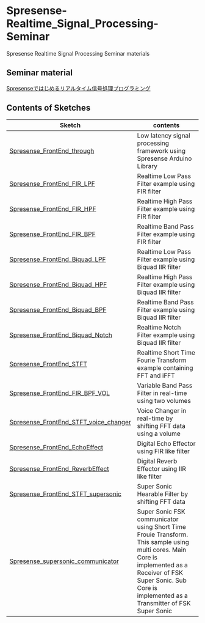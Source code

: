 # Spresense-Realtime_Signal_Processing-Seminar
Spresense Realtime Signal Processing Seminar materials

## Seminar material
[Spresenseではじめるリアルタイム信号処理プログラミング](https://github.com/TE-YoshinoriOota/Spresense-Realtime_Signal_Processing-Seminar/blob/main/Documents/Spresense%20%E3%81%A7%E3%81%AF%E3%81%98%E3%82%81%E3%82%8B%E3%83%AA%E3%82%A2%E3%83%AB%E3%82%BF%E3%82%A4%E3%83%A0%E4%BF%A1%E5%8F%B7%E5%87%A6%E7%90%86%E3%83%97%E3%83%AD%E3%82%B0%E3%83%A9%E3%83%9F%E3%83%B3%E3%82%B0.pdf)

## Contents of Sketches
|Sketch|contents|
----|----
|[Spresense_FrontEnd_through]([https://github.com/TE-YoshinoriOota/Spresense-Realtime_Signal_Processing-Seminar/blob/main/Sketches/Spresense_FrontEnd_Biquad_BPF/Spresense_FrontEnd_Biquad_BPF.ino](https://github.com/TE-YoshinoriOota/Spresense-Realtime_Signal_Processing-Seminar/tree/main/Sketches/Spresense_FrontEnd_through))|Low latency signal processing framework using Spresense Arduino Library|
|[Spresense_FrontEnd_FIR_LPF](https://github.com/TE-YoshinoriOota/Spresense-Realtime_Signal_Processing-Seminar/blob/main/Sketches/Spresense_FrontEnd_FIR_LPF/Spresense_FrontEnd_FIR_LPF.ino)|Realtime Low Pass Filter example using FIR filter|
|[Spresense_FrontEnd_FIR_HPF]([https://github.com/TE-YoshinoriOota/Spresense-Realtime_Signal_Processing-Seminar/blob/main/Sketches/Spresense_FrontEnd_Biquad_HPF/Spresense_FrontEnd_Biquad_HPF.ino](https://github.com/TE-YoshinoriOota/Spresense-Realtime_Signal_Processing-Seminar/tree/main/Sketches/Spresense_FrontEnd_FIR_HPF))|Realtime High Pass Filter example using FIR filter|
|[Spresense_FrontEnd_FIR_BPF](https://github.com/TE-YoshinoriOota/Spresense-Realtime_Signal_Processing-Seminar/blob/main/Sketches/Spresense_FrontEnd_FIR_BPF/Spresense_FrontEnd_FIR_BPF.ino)|Realtime Band Pass Filter example using FIR filter|
|[Spresense_FrontEnd_Biquad_LPF](https://github.com/TE-YoshinoriOota/Spresense-Realtime_Signal_Processing-Seminar/blob/main/Sketches/Spresense_FrontEnd_Biquad_LPF/Spresense_FrontEnd_Biquad_LPF.ino)|Realtime Low Pass Filter example using Biquad IIR filter|
|[Spresense_FrontEnd_Biquad_HPF](https://github.com/TE-YoshinoriOota/Spresense-Realtime_Signal_Processing-Seminar/blob/main/Sketches/Spresense_FrontEnd_Biquad_HPF/Spresense_FrontEnd_Biquad_HPF.ino)|Realtime High Pass Filter example using Biquad IIR filter|
|[Spresense_FrontEnd_Biquad_BPF](https://github.com/TE-YoshinoriOota/Spresense-Realtime_Signal_Processing-Seminar/blob/main/Sketches/Spresense_FrontEnd_Biquad_BPF/Spresense_FrontEnd_Biquad_BPF.ino)|Realtime Band Pass Filter example using Biquad IIR filter|
|[Spresense_FrontEnd_Biquad_Notch](https://github.com/TE-YoshinoriOota/Spresense-Realtime_Signal_Processing-Seminar/blob/main/Sketches/Spresense_FrontEnd_Biquad_Notch/Spresense_FrontEnd_Biquad_Notch.ino)|Realtime Notch Filter example using Biquad IIR filter|
|[Spresense_FrontEnd_STFT](https://github.com/TE-YoshinoriOota/Spresense-Realtime_Signal_Processing-Seminar/blob/main/Sketches/Spresense_FrontEnd_STFT/Spresense_FrontEnd_STFT.ino)|Realtime Short Time Fourie Transform example containing FFT and iFFT|
|[Spresense_FrontEnd_FIR_BPF_VOL](https://github.com/TE-YoshinoriOota/Spresense-Realtime_Signal_Processing-Seminar/blob/main/Sketches/Spresense_FrontEnd_FIR_BPF_VOL/Spresense_FrontEnd_FIR_BPF_VOL.ino)|Variable Band Pass Filter in real-time using two volumes|
|[Spresense_FrontEnd_STFT_voice_changer](https://github.com/TE-YoshinoriOota/Spresense-Realtime_Signal_Processing-Seminar/blob/main/Sketches/Spresense_FrontEnd_STFT_voice_changer/Spresense_FrontEnd_STFT_voice_changer.ino)|Voice Changer in real-time by shifting FFT data using a volume|
|[Spresense_FrontEnd_EchoEffect](https://github.com/TE-YoshinoriOota/Spresense-Realtime_Signal_Processing-Seminar/blob/main/Sketches/Spresense_FrontEnd_EchoEffect/Spresense_FrontEnd_EchoEffect.ino)|Digital Echo Effector using FIR like filter|
|[Spresense_FrontEnd_ReverbEffect](https://github.com/TE-YoshinoriOota/Spresense-Realtime_Signal_Processing-Seminar/blob/main/Sketches/Spresense_FrontEnd_ReverbEffect/Spresense_FrontEnd_ReverbEffect.ino)|Digital Reverb Effector using IIR like filter|
|[Spresense_FrontEnd_STFT_supersonic](https://github.com/TE-YoshinoriOota/Spresense-Realtime_Signal_Processing-Seminar/blob/main/Sketches/Spresense_FrontEnd_STFT_supersonic/Spresense_FrontEnd_STFT_supersonic.ino)|Super Sonic Hearable Filter by shifting FFT data|
|[Spresense_supersonic_communicator](https://github.com/TE-YoshinoriOota/Spresense-Realtime_Signal_Processing-Seminar/tree/main/Sketches/Spresense_supersonic_communicator)|Super Sonic FSK communicator using Short Time Frouie Transform. This sample using multi cores. Main Core is implemented as a Receiver of FSK Super Sonic. Sub Core is implemented as a Transmitter of FSK Super Sonic|
